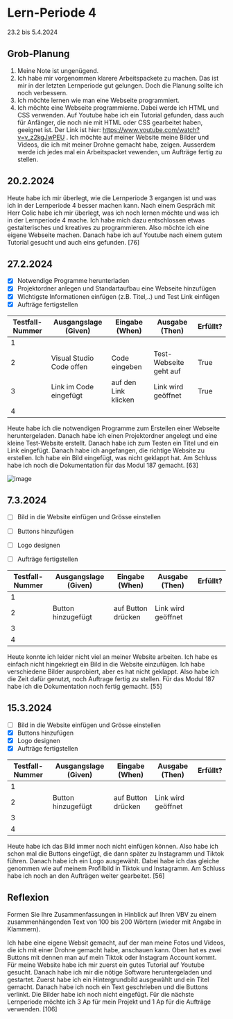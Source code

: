 # Lern-Periode 4

23.2 bis 5.4.2024

## Grob-Planung

1. Meine Note ist ungenügend.
2. Ich habe mir vorgenommen klarere Arbeitspackete zu machen. Das ist mir in der letzten Lernperiode gut gelungen. Doch die Planung sollte ich noch verbessern.
3. Ich möchte lernen wie man eine Webseite programmiert. 
4. Ich möchte eine Webseite programmierne. Dabei werde ich HTML und CSS verwenden. Auf Youtube habe ich ein Tutorial gefunden, dass auch für Anfänger, die noch nie mit HTML oder CSS gearbeitet haben, geeignet ist. Der Link ist hier: https://www.youtube.com/watch?v=v_z2kgJwPEU . Ich möchte auf meiner Website meine Bilder und Videos, die ich mit meiner Drohne gemacht habe, zeigen.
Ausserdem werde ich jedes mal ein Arbeitspacket vewenden, um Aufträge fertig zu stellen. 

## 20.2.2024

Heute habe ich mir überlegt, wie die Lernperiode 3 ergangen ist und was ich in der Lernperiode 4 besser machen kann. Nach einem Gespräch mit Herr Colic habe ich mir überlegt, was ich noch lernen möchte und was ich in der Lernperiode 4 mache. Ich habe mich dazu entschlossen etwas gestalterisches und kreatives zu programmieren. Also möchte ich eine eigene Webseite machen. Danach habe ich auf Youtube nach einem gutem Tutorial gesucht und auch eins gefunden. [76]

## 27.2.2024

- [x] Notwendige Programme herunterladen
- [x] Projektordner anlegen und Standartaufbau eine Webseite hinzufügen
- [x] Wichtigste Informationen einfügen (z.B. Titel,..) und Test Link einfügen
- [x] Aufträge fertigstellen

| Testfall-Nummer | Ausgangslage (Given) | Eingabe (When) | Ausgabe (Then) | Erfüllt? |
| --------------- | -------------------- | -------------- | -------------- | -------- |
| 1               |                      |                |                |          |
| 2               | Visual Studio Code offen | Code eingeben|Test-Webseite geht auf |  True        |
| 3              | Link im Code eingefügt|auf den Link klicken|Link wird geöffnet|     True     |
| 4               |                        |               |               |           |

Heute habe ich die notwendigen Programme zum Erstellen einer Webseite heruntergeladen. Danach habe ich einen Projektordner angelegt und eine kleine Test-Website erstellt. Danach habe ich zum Testen ein Titel und ein Link eingefügt. Danach habe ich angefangen, die richtige Website zu erstellen. Ich habe ein Bild eingefügt, was nicht geklappt hat. Am Schluss habe ich noch die Dokumentation für das Modul 187 gemacht. [63]

![image](https://github.com/MattiaBiasco/Lern-Periode-4/assets/142606014/27e53fd6-a9e0-4ad6-9e09-d98099158067)



## 7.3.2024

-[ ] Bild in die Website einfügen und Grösse einstellen
-[ ] Buttons hinzufügen
-[ ] Logo designen
-[ ] Aufträge fertigstellen


| Testfall-Nummer | Ausgangslage (Given) | Eingabe (When) | Ausgabe (Then) | Erfüllt? |
| --------------- | -------------------- | -------------- | -------------- | -------- |
| 1               |                      |                |                |          |
| 2               | Button hinzugefügt   |auf Button drücken|Link wird geöffnet |          |
| 3               |                      |                |                |          |
| 4               |                      |                |                |          |

Heute konnte ich leider nicht viel an meiner Website arbeiten. Ich habe es einfach nicht hingekriegt ein Bild in die Website einzufügen. Ich habe verschiedene Bilder ausprobiert, aber es hat nicht geklappt. Also habe ich die Zeit dafür genutzt, noch Auftrage fertig zu stellen. Für das Modul 187 habe ich die Dokumentation noch fertig gemacht. [55]

## 15.3.2024

-[ ] Bild in die Website einfügen und Grösse einstellen 
-[x] Buttons hinzufügen
-[x] Logo designen
-[x] Aufträge fertigstellen

| Testfall-Nummer | Ausgangslage (Given) | Eingabe (When) | Ausgabe (Then) | Erfüllt? |
| --------------- | -------------------- | -------------- | -------------- | -------- |
| 1               |                      |                |                |          |
| 2               | Button hinzugefügt   |auf Button drücken|Link wird geöffnet|          |
| 3               |                      |                |                |          |
| 4               |                      |                |                |          |

Heute habe ich das Bild immer noch nicht einfügen können. Also habe ich schon mal die Buttons eingefügt, die dann später zu Instagramm und Tiktok führen. Danach habe ich ein Logo ausgewählt. Dabei habe ich das gleiche genommen wie auf meinem Profilbild in Tiktok und Instagramm. Am Schluss habe ich noch an den Aufträgen weiter gearbeitet. [56]





## Reflexion

Formen Sie Ihre Zusammenfassungen in Hinblick auf Ihren VBV zu einem zusammenhängenden Text von 100 bis 200 Wörtern (wieder mit Angabe in Klammern).

Ich habe eine eigene Websit gemacht, auf der man meine Fotos und Videos, die ich mit einer Drohne gemacht habe, anschauen kann. Oben hat es zwei Buttons mit dennen man auf mein Tiktok oder Instagram Account kommt.
Für meine Website habe ich mir zuerst ein gutes Tutorial auf Youtube gesucht. Danach habe ich mir die nötige Software heruntergeladen und gestartet. Zuerst habe ich ein Hintergrundbild ausgewählt und ein Titel gemacht. Danach habe ich noch ein Text geschrieben und die Buttons verlinkt. Die Bilder habe ich noch nicht eingefügt.
Für die nächste Lernperiode möchte ich 3 Ap für mein Projekt und 1 Ap für die Aufträge verwenden. [106]
